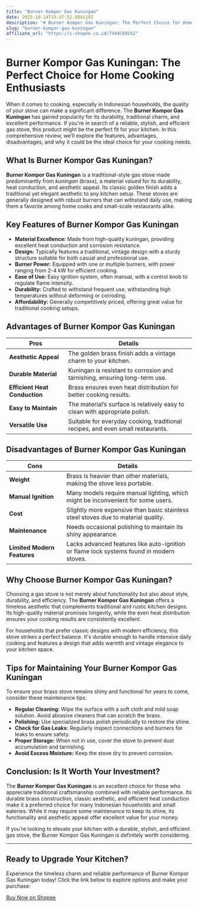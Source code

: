 ```yaml
---
title: "Burner Kompor Gas Kuningan"
date: 2025-10-14T15:47:52.084119Z
description: "# Burner Kompor Gas Kuningan: The Perfect Choice for Home Cooking Enthusiasts..."
slug: "burner-kompor-gas-kuningan"
affiliate_url: "https://s.shopee.co.id/7V44C68VX2"
---
```

# Burner Kompor Gas Kuningan: The Perfect Choice for Home Cooking Enthusiasts

When it comes to cooking, especially in Indonesian households, the quality of your stove can make a significant difference. The **Burner Kompor Gas Kuningan** has gained popularity for its durability, traditional charm, and excellent performance. If you're in search of a reliable, stylish, and efficient gas stove, this product might be the perfect fit for your kitchen. In this comprehensive review, we’ll explore the features, advantages, disadvantages, and why it could be the ideal choice for your cooking needs.

## What Is Burner Kompor Gas Kuningan?

**Burner Kompor Gas Kuningan** is a traditional-style gas stove made predominantly from *kuningan* (brass), a material valued for its durability, heat conduction, and aesthetic appeal. Its classic golden finish adds a traditional yet elegant aesthetic to any kitchen setup. These stoves are generally designed with robust burners that can withstand daily use, making them a favorite among home cooks and small-scale restaurants alike.

## Key Features of Burner Kompor Gas Kuningan

- **Material Excellence:** Made from high-quality kuningan, providing excellent heat conduction and corrosion resistance.
- **Design:** Typically features a traditional, vintage design with a sturdy structure suitable for both casual and professional use.
- **Burner Power:** Equipped with one or multiple burners, with power ranging from 2-4 kW for efficient cooking.
- **Ease of Use:** Easy ignition system, often manual, with a control knob to regulate flame intensity.
- **Durability:** Crafted to withstand frequent use, withstanding high temperatures without deforming or corroding.
- **Affordability:** Generally competitively priced, offering great value for traditional cooking setups.

## Advantages of Burner Kompor Gas Kuningan

| **Pros** | **Details** |
|------------|--------------|
| **Aesthetic Appeal** | The golden brass finish adds a vintage charm to your kitchen. |
| **Durable Material** | Kuningan is resistant to corrosion and tarnishing, ensuring long-term use. |
| **Efficient Heat Conduction** | Brass ensures even heat distribution for better cooking results. |
| **Easy to Maintain** | The material’s surface is relatively easy to clean with appropriate polish. |
| **Versatile Use** | Suitable for everyday cooking, traditional recipes, and even small restaurants. |

## Disadvantages of Burner Kompor Gas Kuningan

| **Cons** | **Details** |
|--------------|--------------|
| **Weight** | Brass is heavier than other materials, making the stove less portable. |
| **Manual Ignition** | Many models require manual lighting, which might be inconvenient for some users. |
| **Cost** | Slightly more expensive than basic stainless steel stoves due to material quality. |
| **Maintenance** | Needs occasional polishing to maintain its shiny appearance. |
| **Limited Modern Features** | Lacks advanced features like auto-ignition or flame lock systems found in modern stoves. |

## Why Choose Burner Kompor Gas Kuningan?

Choosing a gas stove is not merely about functionality but also about style, durability, and efficiency. The **Burner Kompor Gas Kuningan** offers a timeless aesthetic that complements traditional and rustic kitchen designs. Its high-quality material promises longevity, while the even heat distribution ensures your cooking results are consistently excellent.

For households that prefer classic designs with modern efficiency, this stove strikes a perfect balance. It's durable enough to handle intensive daily cooking and features a design that adds warmth and vintage elegance to your kitchen space.

## Tips for Maintaining Your Burner Kompor Gas Kuningan

To ensure your brass stove remains shiny and functional for years to come, consider these maintenance tips:

- **Regular Cleaning:** Wipe the surface with a soft cloth and mild soap solution. Avoid abrasive cleaners that can scratch the brass.
- **Polishing:** Use specialized brass polish periodically to restore the shine.
- **Check for Gas Leaks:** Regularly inspect connections and burners for leaks to ensure safety.
- **Proper Storage:** When not in use, cover the stove to prevent dust accumulation and tarnishing.
- **Avoid Excess Moisture:** Keep the stove dry to prevent corrosion.

## Conclusion: Is It Worth Your Investment?

The **Burner Kompor Gas Kuningan** is an excellent choice for those who appreciate traditional craftsmanship combined with reliable performance. Its durable brass construction, classic aesthetic, and efficient heat conduction make it a preferred choice for many Indonesian households and small eateries. While it may require some maintenance to keep its shine, its functionality and aesthetic appeal offer excellent value for your money.

If you’re looking to elevate your kitchen with a durable, stylish, and efficient gas stove, the Burner Kompor Gas Kuningan is definitely worth considering.

---

## Ready to Upgrade Your Kitchen?

Experience the timeless charm and reliable performance of Burner Kompor Gas Kuningan today! Click the link below to explore options and make your purchase:

[Buy Now on Shopee](https://s.shopee.co.id/7V44C68VX2)